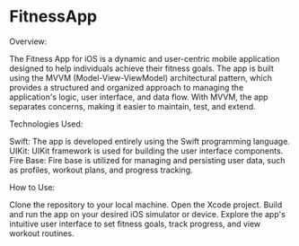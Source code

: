 # FitnessApp

Overview:

The Fitness App for iOS is a dynamic and user-centric mobile application designed to help individuals achieve their fitness goals. The app is built using the MVVM (Model-View-ViewModel) architectural pattern, which provides a structured and organized approach to managing the application's logic, user interface, and data flow. With MVVM, the app separates concerns, making it easier to maintain, test, and extend.


Technologies Used:

Swift: The app is developed entirely using the Swift programming language.
UIKit: UIKit framework is used for building the user interface components.
Fire Base: Fire base is utilized for managing and persisting user data, such as profiles, workout plans, and progress tracking.

How to Use:

Clone the repository to your local machine.
Open the Xcode project.
Build and run the app on your desired iOS simulator or device.
Explore the app's intuitive user interface to set fitness goals, track progress, and view workout routines.
